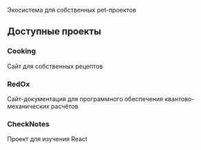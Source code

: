 Экосистема для собственных pet-проектов

## Доступные проекты

### Cooking
Сайт для собственных рецептов

### RedOx
Сайт-документация для программного обеспечения квантово-механических расчётов

### CheckNotes
Проект для изучения React
